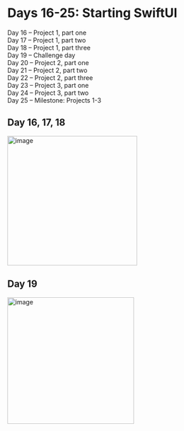 # Days 16-25: Starting SwiftUI
Day 16 – Project 1, part one  
Day 17 – Project 1, part two  
Day 18 – Project 1, part three  
Day 19 – Challenge day  
Day 20 – Project 2, part one  
Day 21 – Project 2, part two  
Day 22 – Project 2, part three  
Day 23 – Project 3, part one  
Day 24 – Project 3, part two  
Day 25 – Milestone: Projects 1-3

## Day 16, 17, 18
<img width="293" alt="image" src="https://user-images.githubusercontent.com/115053126/227777241-c639dec6-751a-45c6-9192-8e110a05db61.png">

## Day 19
<img width="286" alt="image" src="https://user-images.githubusercontent.com/115053126/227787569-33cd28e3-e640-46c8-b155-728d59bede37.png">
